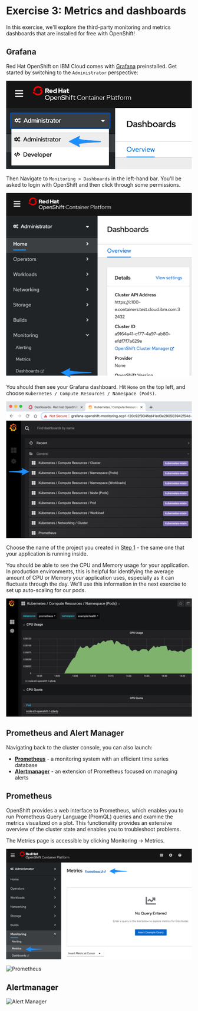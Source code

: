 # Exercise 3: Metrics and dashboards

In this exercise, we'll explore the third-party monitoring and metrics dashboards that are installed for free with OpenShift!

## Grafana

Red Hat OpenShift on IBM Cloud comes with [Grafana](https://grafana.com/) preinstalled. Get started by switching to the `Administrator` perspective:

![Administrator Perspective](../.gitbook/assets/ocp43-adminview.png)

Then Navigate to `Monitoring > Dashboards` in the left-hand bar. You'll be asked to login with OpenShift and then click through some permissions.

![Monitoring Dashboards](../.gitbook/assets/ocp43-monitoring-dashboard.png)

You should then see your Grafana dashboard. Hit `Home` on the top left, and choose `Kubernetes / Compute Resources / Namespace (Pods)`.

![Grafana](../.gitbook/assets/ocp43-grafana.png)

Choose the name of the project you created in [Step 1](exercise-2.md#deploy-example-health) - the same one that your application is running inside.

You should be able to see the CPU and Memory usage for your application. In production environments, this is helpful for identifying the average amount of CPU or Memory your application uses, especially as it can fluctuate through the day. We'll use this information in the next exercise to set up auto-scaling for our pods.

![Grafana also project](../.gitbook/assets/ocp43-grafana-cpu.png)

## Prometheus and Alert Manager

Navigating back to the cluster console, you can also launch:

* **[Prometheus](https://prometheus.io/)** - a monitoring system with an efficient time series database
* **[Alertmanager](https://prometheus.io/docs/alerting/alertmanager/)** - an extension of Prometheus focused on managing alerts


## Prometheus

OpenShift provides a web interface to Prometheus, which enables you to run
Prometheus Query Language (PromQL) queries and examine the metrics visualized on a plot. This functionality provides an extensive overview of the cluster state and enables you to troubleshoot problems.

The Metrics page is accessible by clicking Monitoring → Metrics.

![Metrics, Alerts and Dashboards](../.gitbook/assets/ocp43-monitoring-prometheus.png)

![Prometheus](../.gitbook/assets/prometheus-time-series.png)

## Alertmanager

![Alert Manager](../.gitbook/assets/alert-manager.png)
